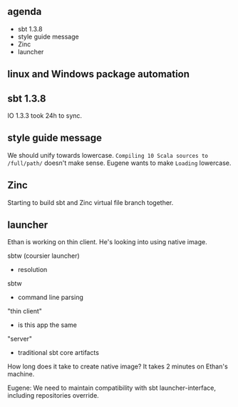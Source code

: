 ## agenda

- sbt 1.3.8
- style guide message
- Zinc
- launcher

## linux and Windows package automation



## sbt 1.3.8

IO 1.3.3 took 24h to sync.

## style guide message

We should unify towards lowercase.
`Compiling 10 Scala sources to /full/path/` doesn't make sense.
Eugene wants to make `Loading` lowercase.

## Zinc

Starting to build sbt and Zinc virtual file branch together.


## launcher

Ethan is working on thin client. He's looking into using native image.

sbtw (coursier launcher)
- resolution

sbtw
- command line parsing

"thin client"
- is this app the same

"server"
- traditional sbt core artifacts

How long does it take to create native image?
It takes 2 minutes on Ethan's machine.

Eugene: We need to maintain compatibility with sbt launcher-interface, including repositories override.

